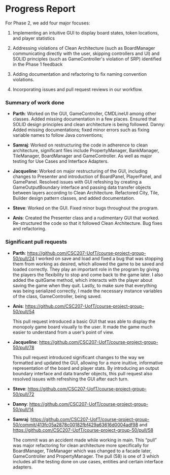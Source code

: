 # Progress Report

For Phase 2, we add four major focuses:

1) Implementing an intuitive GUI to display board states, token locations, and player statistics

2) Addressing violations of Clean Architecture (such as BoardManager communicating directly with the user, skipping controllers and UI) and SOLID principles (such as GameController's violation of SRP) identified in the Phase 1 feedback

3) Adding documentation and refactoring to fix naming convention violations.

4) Incorporating issues and pull request reviews in our workflow.

### Summary of work done

- **Parth**: Worked on the GUI, GameController, CMDLineUI among other classes. Added missing documentation in a few places. Ensured that SOLID design principles and clean architecture is being followed.
Danny: Added missing documentations; fixed minor errors such as fixing variable names to follow Java conventions;

- **Samraj**: Worked on restructuring the code in adherence to clean architecture, significant files include PropertyManager, BankManager, TileManager, BoardManager and GameController. As well as major testing for Use Cases and Interface Adapters.

- **Jacqueline**: Worked on major restructuring of the GUI, including changes to Presenter and introduction of BoardPanel, PlayerPanel, and GamePanel. Resolved issues with GUI refeshing by creating a GameOutputBoundary interface and passing data transfer objects between layers according to Clean Architecture. Refactored City, Tile, Builder design pattern classes, and added documentation.

- **Steve**: Worked on the GUI.  Fixed minor bugs throughout the program.

- **Anis**: Created the Presenter class and a rudimentary GUI that worked. Re-structured the code so that it followed Clean Architecture. Bug fixes and refactoring.

### Significant pull requests
- **Parth**: https://github.com/CSC207-UofT/course-project-group-50/pull/24
    I worked on save and load and fixed a bug that was stopping them from working as desired, which allowed the game to be saved and loaded correctly. They play an important role in the program by giving the players the flexibility to stop and come back to the game later. I also added the quitGame method, which interacts with the player about saving the game when they quit. Lastly, to make sure that everything was being serialized correctly, I made the necessary instance variables of the class, GameController, being saved.

- **Anis**: https://github.com/CSC207-UofT/course-project-group-50/pull/54

    This pull request introduced a basic GUI that was able to display the monopoly game board visually to the user. It made the game much easier to understand from a user’s point of view.

- **Jacqueline**: https://github.com/CSC207-UofT/course-project-group-50/pull/78

    This pull request introduced significant changes to the way we formatted and updated the GUI, allowing for a more inuitive, informative representation of the board and player stats. By introducing an output boundary interface and data transfer objects, this pull request also resolved issues with refreshing the GUI after each turn.

- **Steve**: https://github.com/CSC207-UofT/course-project-group-50/pull/72

- **Danny**: https://github.com/CSC207-UofT/course-project-group-50/pull/14

- **Samraj**: https://github.com/CSC207-UofT/course-project-group-50/commit/413fc05a2878c00182fbf429a63616d0004adf98 and https://github.com/CSC207-UofT/course-project-group-50/pull/58

    The commit was an accident made while working in main. This “pull” was major refactoring for clean architecture more specifically for BoardManager, TileManager which was changed to a facade later, GameController and PropertyManager. The pull (58) is one of 3 which includes all the testing done on use cases, entities and certain interface adapters. 


